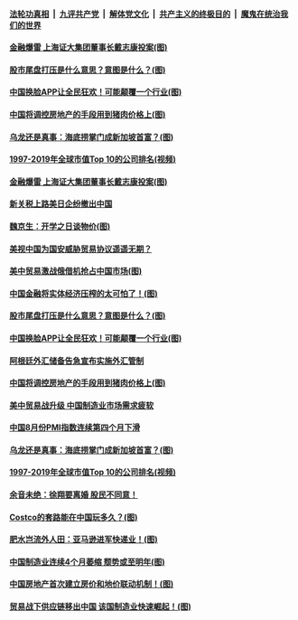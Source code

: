 ####  [法轮功真相](../../../../basic/blob/master/README.md?t=09031313) &nbsp;|&nbsp; [九评共产党](../../../../9ping.md/blob/master/README.md?t=09031313) &nbsp;|&nbsp; [解体党文化](../../../../jtdwh.md/blob/master/README.md?t=09031313)  &nbsp;|&nbsp; [共产主义的终极目的](../../../../gczydzjmd.md/blob/master/README.md?t=09031313) &nbsp;|&nbsp; [魔鬼在统治我们的世界](../../../../mgztzwmdsj.md/blob/master/README.md?t=09031313) 

#### [金融爆雷 上海证大集团董事长戴志康投案(图)](../pages/p5/905916.md?t=09031313) 

#### [股市尾盘打压是什么意思？意图是什么？(图)](../pages/p5/905939.md?t=09031313) 

#### [中国换脸APP让全民狂欢！可能颠覆一个行业(图)](../pages/p5/905915.md?t=09031313) 

#### [中国将调控房地产的手段用到猪肉价格上(图)](../pages/p5/905902.md?t=09031313) 

#### [乌龙还是真事：海底捞掌门成新加坡首富？(图)](../pages/p5/905840.md?t=09031313) 

#### [1997-2019年全球市值Top 10的公司排名(视频)](../pages/p5/905838.md?t=09031313) 

#### [金融爆雷 上海证大集团董事长戴志康投案(图)](../pages/p5/905916.md?t=09031313) 

#### [新关税上路美日企纷撤出中国](../pages/p5/905977.md?t=09031313) 

#### [魏京生：开学之日谈物价(图)](../pages/p5/905968.md?t=09031313) 

#### [美视中国为国安威胁贸易协议遥遥无期？](../pages/p5/905964.md?t=09031313) 

#### [美中贸易激战俄借机抢占中国市场(图)](../pages/p5/905950.md?t=09031313) 

#### [中国金融将实体经济压榨的太可怕了！(图)](../pages/p5/905918.md?t=09031313) 

#### [股市尾盘打压是什么意思？意图是什么？(图)](../pages/p5/905939.md?t=09031313) 

#### [中国换脸APP让全民狂欢！可能颠覆一个行业(图)](../pages/p5/905915.md?t=09031313) 

#### [阿根廷外汇储备告急宣布实施外汇管制](../pages/p5/905911.md?t=09031313) 

#### [中国将调控房地产的手段用到猪肉价格上(图)](../pages/p5/905902.md?t=09031313) 

#### [美中贸易战升级 中国制造业市场需求疲软](../pages/p5/905885.md?t=09031313) 

#### [中国8月份PMI指数连续第四个月下滑](../pages/p5/905884.md?t=09031313) 

#### [乌龙还是真事：海底捞掌门成新加坡首富？(图)](../pages/p5/905840.md?t=09031313) 

#### [1997-2019年全球市值Top 10的公司排名(视频)](../pages/p5/905838.md?t=09031313) 

#### [余音未绝：徐翔要离婚 股民不同意！](../pages/p5/905836.md?t=09031313) 

#### [Costco的套路能在中国玩多久？(图)](../pages/p5/905827.md?t=09031313) 

#### [肥水岂流外人田：亚马逊进军快递业！(图)](../pages/p5/905825.md?t=09031313) 

#### [中国制造业连续4个月萎缩 颓势或至明年(图)](../pages/p5/905683.md?t=09031313) 

#### [中国房地产首次建立房价和地价联动机制！(图)](../pages/p5/905700.md?t=09031313) 

#### [贸易战下供应链移出中国 该国制造业快速崛起！(图)](../pages/p5/905709.md?t=09031313) 

